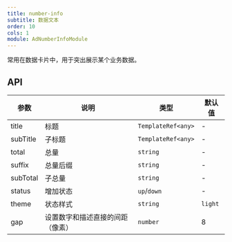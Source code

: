 ```yaml
---
title: number-info
subtitle: 数据文本
order: 10
cols: 1
module: AdNumberInfoModule
---
```


常用在数据卡片中，用于突出展示某个业务数据。

## API

参数 | 说明 | 类型 | 默认值
----|------|-----|------
title | 标题 | `TemplateRef<any>` | -
subTitle | 子标题 | `TemplateRef<any>` | -
total | 总量 | `string` | -
suffix | 总量后缀 | `string` | -
subTotal | 子总量 | `string` | -
status | 增加状态 | `up`\/`down` | -
theme | 状态样式 | `string` | `light`
gap | 设置数字和描述直接的间距（像素） | `number` | 8
